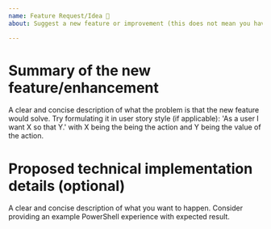 ```yaml
---
name: Feature Request/Idea 🚀
about: Suggest a new feature or improvement (this does not mean you have to implement it)

---
```


# Summary of the new feature/enhancement

A clear and concise description of what the problem is that the new feature would solve.
Try formulating it in user story style (if applicable):
'As a user I want X so that Y.' with X being the being the action and Y being the value of the action.

# Proposed technical implementation details (optional)

A clear and concise description of what you want to happen.
Consider providing an example PowerShell experience with expected result.
